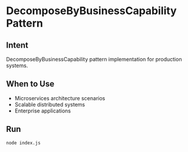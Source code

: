 # DecomposeByBusinessCapability Pattern

## Intent
DecomposeByBusinessCapability pattern implementation for production systems.

## When to Use
- Microservices architecture scenarios
- Scalable distributed systems
- Enterprise applications

## Run
```bash
node index.js
```
